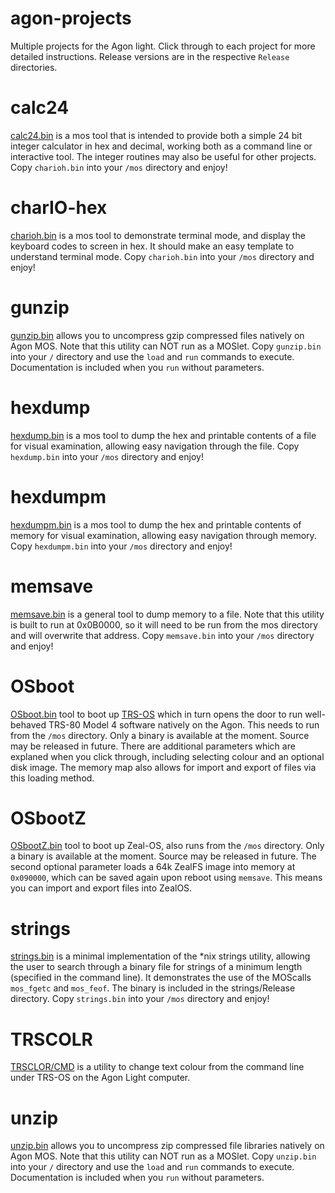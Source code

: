 # agon-projects
Multiple projects for the Agon light. Click through to each project for more detailed instructions. Release versions are in the respective `Release` directories.

# calc24
[calc24.bin](https://github.com/sijnstra/agon-projects/tree/main/calc24) is a mos tool that is intended to provide both a simple 24 bit integer calculator in hex and decimal, working both as a command line or interactive tool. The integer routines may also be useful for other projects. Copy `charioh.bin` into your `/mos` directory and enjoy!

# charIO-hex
[charioh.bin](https://github.com/sijnstra/agon-projects/tree/main/charIO-hex) is a mos tool to demonstrate terminal mode, and display the keyboard codes to screen in hex. It should make an easy template to understand terminal mode. Copy `charioh.bin`
into your `/mos` directory and enjoy!

# gunzip
[gunzip.bin](https://github.com/sijnstra/agon-projects/tree/main/gunzip) allows you to uncompress gzip compressed files natively on Agon MOS. Note that this utility can NOT run as a MOSlet. Copy `gunzip.bin` into your `/` directory and use the `load` and `run` commands to execute. Documentation is included when you `run` without parameters.

# hexdump
[hexdump.bin](https://github.com/sijnstra/agon-projects/tree/main/hexdump) is a mos tool to dump the hex and printable contents of a file for visual examination, allowing easy navigation through the file. Copy `hexdump.bin`
into your `/mos` directory and enjoy!

# hexdumpm
[hexdumpm.bin](https://github.com/sijnstra/agon-projects/tree/main/hexdumpm) is a mos tool to dump the hex and printable contents of memory for visual examination, allowing easy navigation through memory. Copy `hexdumpm.bin`
into your `/mos` directory and enjoy!

# memsave
[memsave.bin](https://github.com/sijnstra/agon-projects/tree/main/memsave) is a general tool to dump memory to a file. Note that this utility is built to run at 0x0B0000, so it will need to be run from the mos directory and will overwrite that address. Copy `memsave.bin` into your `/mos` directory and enjoy!

# OSboot
[OSboot.bin](https://github.com/sijnstra/agon-projects/tree/main/OSboot) tool to boot up [TRS-OS](https://danielpaulmartin.com/home/research/) which in turn opens the door to run well-behaved TRS-80 Model 4 software natively on the Agon. This needs to run from the `/mos` directory. Only a binary is available at the moment. Source may be released in future. There are additional parameters which are explaned when you click through, including selecting colour and an optional disk image. The memory map also allows for import and export of files via this loading method.

# OSbootZ
[OSbootZ.bin](https://github.com/sijnstra/agon-projects/tree/main/OSbootZ) tool to boot up Zeal-OS, also runs from the `/mos` directory. Only a binary is available at the moment. Source may be released in future. The second optional parameter loads a 64k ZealFS image into memory at `0x090000`, which can be saved again upon reboot using `memsave`. This means you can import and export files into ZealOS.

# strings
[strings.bin](https://github.com/sijnstra/agon-projects/tree/main/strings) is a minimal implementation of the *nix strings utility, allowing the user to search through a binary file for strings of a minimum length (specified in the command line). It demonstrates the use of the MOScalls `mos_fgetc` and `mos_feof`.
The binary is included in the strings/Release directory. Copy `strings.bin` into your `/mos` directory and enjoy!

# TRSCOLR
[TRSCLOR/CMD](https://github.com/sijnstra/agon-projects/tree/main/TRSCOLR) is a utility to change text colour from the command line under TRS-OS on the Agon Light computer.

# unzip
[unzip.bin](https://github.com/sijnstra/agon-projects/tree/main/unzip) allows you to uncompress zip compressed file libraries natively on Agon MOS. Note that this utility can NOT run as a MOSlet. Copy `unzip.bin` into your `/` directory and use the `load` and `run` commands to execute. Documentation is included when you `run` without parameters.
